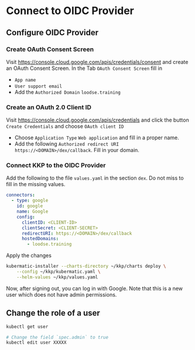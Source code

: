 # Connect to OIDC Provider

## Configure OIDC Provider

### Create OAuth Consent Screen

Visit https://console.cloud.google.com/apis/credentials/consent and create an OAuth Consent Screen. In the Tab `OAuth Consent Screen` fill in 
* `App name`
* `User support email`
* Add the `Authorized Domain` `loodse.training`

### Create an OAuth 2.0 Client ID

Visit https://console.cloud.google.com/apis/credentials and click the button `Create Credentials` and choose `OAuth client ID`
* Choose `Application Type` `Web application` and fill in a proper name.
* Add the following `Authorized redirect URI` `https://<DOMAIN>/dex/callback`. Fill in your domain.

### Connect KKP to the OIDC Provider

Add the following to the file `values.yaml` in the section `dex`. Do not miss to fill in the missing values.
```yaml
connectors:
  - type: google
    id: google
    name: Google
    config:
      clientID: <CLIENT-ID>
      clientSecret: <CLIENT-SECRET>
      redirectURI: https://<DOMAIN>/dex/callback
      hostedDomains:
        - loodse.training
```

Apply the changes
```bash
kubermatic-installer --charts-directory ~/kkp/charts deploy \
    --config ~/kkp/kubermatic.yaml \
    --helm-values ~/kkp/values.yaml
```

Now, after signing out, you can log in with Google. Note that this is a new user which does not have admin permissions.

## Change the role of a user

```bash
kubectl get user

# Change the field `spec.admin` to true
kubectl edit user XXXXX
```
